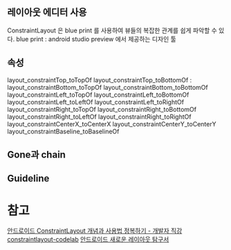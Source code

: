 ## 레이아웃 에디터 사용
ConstraintLayout 은 blue print 를 사용하여 뷰들의 복잡한 관계를 쉽게 파악할 수 있다.
blue print : android studio preview 에서 제공하는 디자인 툴

## 속성
layout_constraintTop_toTopOf
layout_constraintTop_toBottomOf :
layout_constraintBottom_toTopOf
layout_constraintBottom_toBottomOf
layout_constraintLeft_toTopOf
layout_constraintLeft_toBottomOf
layout_constraintLeft_toLeftOf
layout_constraintLeft_toRightOf
layout_constraintRight_toTopOf
layout_constraintRight_toBottomOf
layout_constraintRight_toLeftOf
layout_constraintRight_toRightOf
layout_constraintCenterX_toCenterX
layout_constraintCenterY_toCenterY
layout_constraintBaseline_toBaselineOf

## Gone과 chain

## Guideline



# 참고
[안드로이드 ConstraintLayout 개념과 사용법 정복하기 - 개발자 직강](https://news.realm.io/kr/news/constraintlayout-it-can-do-what-now)
[constraintlayout-codelab](https://codelabs.developers.google.com/codelabs/constraint-layout/index.html?index=..%2F..%2Findex#0)
[안드로이드 새로운 레이아웃 탐구서](https://news.realm.io/kr/news/exploring-new-android-layouts/)
